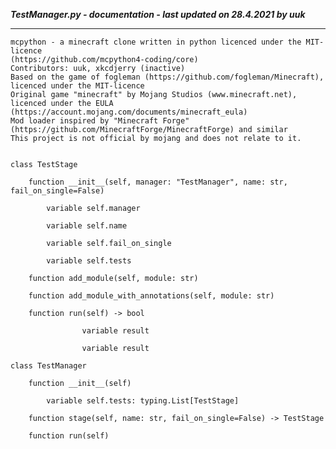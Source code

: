 ***TestManager.py - documentation - last updated on 28.4.2021 by uuk***
___

    mcpython - a minecraft clone written in python licenced under the MIT-licence 
    (https://github.com/mcpython4-coding/core)
    Contributors: uuk, xkcdjerry (inactive)
    Based on the game of fogleman (https://github.com/fogleman/Minecraft), licenced under the MIT-licence
    Original game "minecraft" by Mojang Studios (www.minecraft.net), licenced under the EULA
    (https://account.mojang.com/documents/minecraft_eula)
    Mod loader inspired by "Minecraft Forge" (https://github.com/MinecraftForge/MinecraftForge) and similar
    This project is not official by mojang and does not relate to it.


    class TestStage

        function __init__(self, manager: "TestManager", name: str, fail_on_single=False)

            variable self.manager

            variable self.name

            variable self.fail_on_single

            variable self.tests

        function add_module(self, module: str)

        function add_module_with_annotations(self, module: str)

        function run(self) -> bool

                    variable result

                    variable result

    class TestManager

        function __init__(self)

            variable self.tests: typing.List[TestStage]

        function stage(self, name: str, fail_on_single=False) -> TestStage

        function run(self)